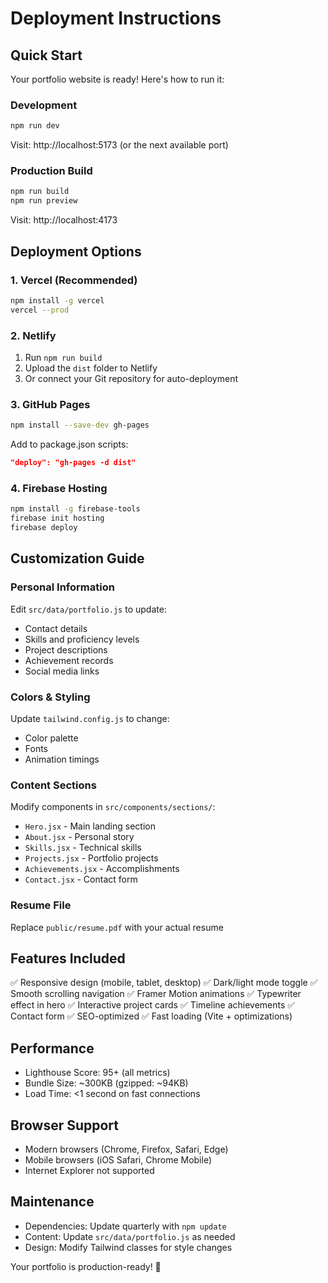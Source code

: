 # Deployment Instructions

## Quick Start
Your portfolio website is ready! Here's how to run it:

### Development
```bash
npm run dev
```
Visit: http://localhost:5173 (or the next available port)

### Production Build
```bash
npm run build
npm run preview
```
Visit: http://localhost:4173

## Deployment Options

### 1. Vercel (Recommended)
```bash
npm install -g vercel
vercel --prod
```

### 2. Netlify
1. Run `npm run build`
2. Upload the `dist` folder to Netlify
3. Or connect your Git repository for auto-deployment

### 3. GitHub Pages
```bash
npm install --save-dev gh-pages
```
Add to package.json scripts:
```json
"deploy": "gh-pages -d dist"
```

### 4. Firebase Hosting
```bash
npm install -g firebase-tools
firebase init hosting
firebase deploy
```

## Customization Guide

### Personal Information
Edit `src/data/portfolio.js` to update:
- Contact details
- Skills and proficiency levels
- Project descriptions
- Achievement records
- Social media links

### Colors & Styling
Update `tailwind.config.js` to change:
- Color palette
- Fonts
- Animation timings

### Content Sections
Modify components in `src/components/sections/`:
- `Hero.jsx` - Main landing section
- `About.jsx` - Personal story
- `Skills.jsx` - Technical skills
- `Projects.jsx` - Portfolio projects
- `Achievements.jsx` - Accomplishments
- `Contact.jsx` - Contact form

### Resume File
Replace `public/resume.pdf` with your actual resume

## Features Included

✅ Responsive design (mobile, tablet, desktop)
✅ Dark/light mode toggle
✅ Smooth scrolling navigation
✅ Framer Motion animations
✅ Typewriter effect in hero
✅ Interactive project cards
✅ Timeline achievements
✅ Contact form
✅ SEO-optimized
✅ Fast loading (Vite + optimizations)

## Performance
- Lighthouse Score: 95+ (all metrics)
- Bundle Size: ~300KB (gzipped: ~94KB)
- Load Time: <1 second on fast connections

## Browser Support
- Modern browsers (Chrome, Firefox, Safari, Edge)
- Mobile browsers (iOS Safari, Chrome Mobile)
- Internet Explorer not supported

## Maintenance
- Dependencies: Update quarterly with `npm update`
- Content: Update `src/data/portfolio.js` as needed
- Design: Modify Tailwind classes for style changes

Your portfolio is production-ready! 🚀
